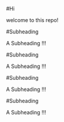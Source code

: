 #Hi

welcome to this repo!

#Subheading

A Subheading !!!

#Subheading

A Subheading !!!

#Subheading

A Subheading !!!

#Subheading

A Subheading !!!